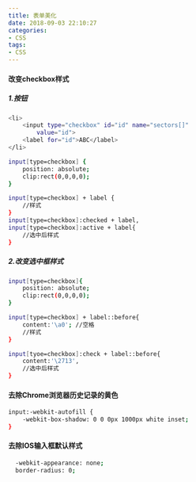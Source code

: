 ```yaml
---
title: 表单美化
date: 2018-09-03 22:10:27
categories:
- CSS
tags:
- CSS
---
```

#### 改变checkbox样式

##### 1.按钮

``` bash
<li>
    <input type="checkbox" id="id" name="sectors[]"
        value="id">
    <label for="id">ABC</label>
</li>

input[type=checkbox] {
    position: absolute;
    clip:rect(0,0,0,0);
}

input[type=checkbox] + label {
    //样式
}
input[type=checkbox]:checked + label,
input[type=checkbox]:active + label{
    //选中后样式
}

```

##### 2.改变选中框样式

``` bash
input[type=checkbox]{
    position: absolute;
    clip:rect(0,0,0,0);
}

input[type=checkbox] + label::before{
    content:'\a0'; //空格
    //样式
}

input[tyoe=checkbox]:check + label::before{
    content:'\2713',
    //选中后样式
}
```


#### 去除Chrome浏览器历史记录的黄色

``` bash
input:-webkit-autofill {
    -webkit-box-shadow: 0 0 0px 1000px white inset;
}
```

#### 去除IOS输入框默认样式

``` bash
  -webkit-appearance: none;
  border-radius: 0;
```